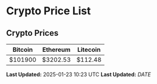 # Crypto Price List

## Crypto Prices
| Bitcoin | Ethereum | Litecoin |
| ------- | -------- | -------- |
| $101900 | $3202.53 | $112.48 |
**Last Updated:** 2025-01-23 10:23 UTC
**Last Updated:** $DATE$
